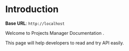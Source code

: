 # Introduction



<aside>
    <strong>Base URL</strong>: <code>http://localhost</code>
</aside>

Welcome to Projects Manager Documentation .

<aside>This page will help developers to read and try API easily.</aside>

